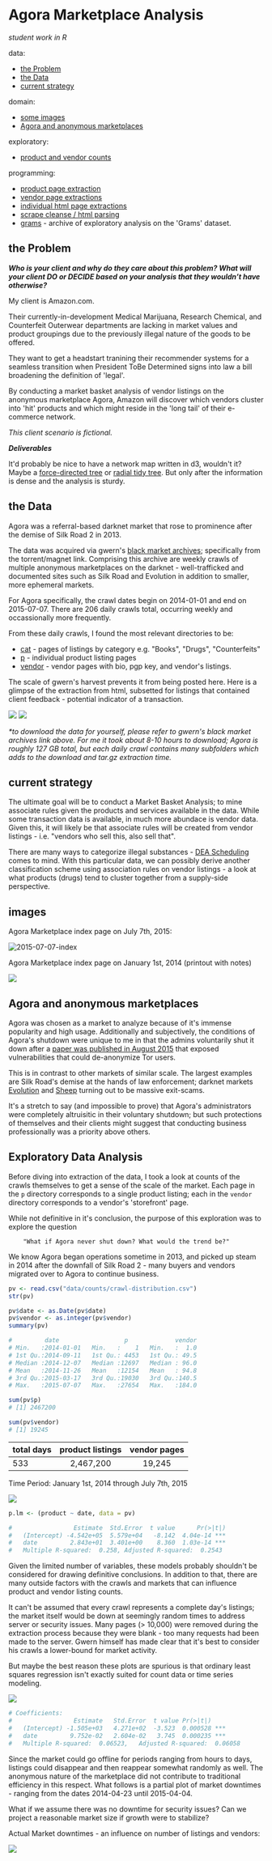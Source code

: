 # Agora Marketplace Analysis

_student work in R_

data:
- [the Problem](#the-problem)
- [the Data](#the-data)
- [current strategy](#current-strategy)

domain: 
- [some images](#images)
- [Agora and anonymous marketplaces](#agora-and-anonymous-marketplaces)

exploratory:
- [product and vendor counts](#exploratory-data-analysis)

programming:
- [product page extraction](R/product-page-extraction.R)
- [vendor page extractions](R/extract-vendor-all-01B.R)
- [individual html page extractions](R)
- [scrape cleanse / html parsing](parse-html/readme.md)
- [grams](grams) - archive of exploratory analysis on the 'Grams' dataset.

## the Problem

_**Who is your client and why do they care about this problem? What will your client DO or DECIDE based on your analysis that they wouldn’t have otherwise?**_

My client is Amazon.com. 

Their currently-in-development Medical Marijuana, Research Chemical, and Counterfeit Outerwear departments are lacking in market values and product groupings due to the previously illegal nature of the goods to be offered. 

They want to get a headstart tranining their recommender systems for a seamless transition when President ToBe Determined signs into law a bill broadening the definition of 'legal'.

By conducting a market basket analysis of vendor listings on the anonymous marketplace Agora, Amazon will discover which vendors cluster into 'hit' products and which might reside in the 'long tail' of their e-commerce network.

_This client scenario is fictional._

_**Deliverables**_ 

It'd probably be nice to have a network map written in d3, wouldn't it? Maybe a [force-directed tree](https://bl.ocks.org/mbostock/95aa92e2f4e8345aaa55a4a94d41ce37) or [radial tidy tree](https://bl.ocks.org/mbostock/2e12b0bd732e7fe4000e2d11ecab0268). But only after the information is dense and the analysis is sturdy. 

## the Data

Agora was a referral-based darknet market that rose to prominence after the demise of Silk Road 2 in 2013. 

The data was acquired via gwern's [black market archives](http://www.gwern.net/Black-market%20archives#grams); specifically from the torrent/magnet link. Comprising this archive are weekly crawls of multiple anonymous marketplaces on the darknet - well-trafficked and documented sites such as Silk Road and Evolution in addition to smaller, more ephemeral markets.

For Agora specifically, the crawl dates begin on 2014-01-01 and end on 2015-07-07. There are 206 daily crawls total, occurring weekly and occassionally more frequently.

From these daily crawls, I found the most relevant directories to be: 

- [cat]() - pages of listings by category e.g. "Books", "Drugs", "Counterfeits"
- [p](parse-html/ag-RelevantTags-p.md) - individual product listing pages
- [vendor](parse-html/ag-RelevantTags-vendor.md) - vendor pages with bio, pgp key, and vendor's listings.

The scale of gwern's harvest prevents it from being posted here. Here is a glimpse of the extraction from html, subsetted for listings that contained client feedback - potential indicator of a transaction.

![](vis/extractedSample.png)
![](vis/extractedSample02.png)

_*to download the data for yourself, please refer to gwern's black market archives link above. For me it took about 8-10 hours to download; Agora is roughly 127 GB total, but each daily crawl contains many subfolders which adds to the download and tar.gz extraction time._

## current strategy

The ultimate goal will be to conduct a Market Basket Analysis; to mine associate rules given the products and services available in the data. While some transaction data is available, in much more abundace is vendor data. Given this, it will likely be that associate rules will be created from vendor listings - i.e. "vendors who sell this, also sell that". 

There are many ways to categorize illegal substances - [DEA Scheduling](https://www.dea.gov/druginfo/ds.shtml) comes to mind. With this particular data, we can possibly derive another classification scheme using association rules on vendor listings - a look at what products (drugs) tend to cluster together from a supply-side perspective. 

## images

Agora Marketplace index page on July 7th, 2015:

![2015-07-07-index](vis/index-2015-07-07.jpg)

Agora Marketplace index page on January 1st, 2014 (printout with notes)

![](vis/index-2014-01-01.jpg)

## Agora and anonymous marketplaces

Agora was chosen as a market to analyze because of it's immense popularity and high usage. Additionally and subjectively, the conditions of Agora's shutdown were unique to me in that the admins voluntarily shut it down after a [paper was published in August 2015](https://www.usenix.org/system/files/conference/usenixsecurity15/sec15-paper-kwon.pdf) that exposed vulnerabilities that could de-anonymize Tor users. 

This is in contrast to other markets of similar scale. The largest examples are Silk Road's demise at the hands of law enforcement; darknet markets [Evolution](https://www.deepdotweb.com/2015/03/18/evolution-marketplace-exit-scam-biggest-exist-scam-ever/) and [Sheep](https://www.deepdotweb.com/2013/11/30/sheep-marketplace-scammed-over-40000000-in-the-biggets-darknet-scam-ever/) turning out to be massive exit-scams.

It's a stretch to say (and impossible to prove) that Agora's administrators were completely altruisitic in their voluntary shutdown; but such protections of themselves and their clients might suggest that conducting business professionally was a priority above others. 

## Exploratory Data Analysis

Before diving into extraction of the data, I took a look at counts of the crawls themselves to get a sense of the scale of the market. Each page in the `p` directory corresponds to a single product listing; each in the `vendor` directory corresponds to a vendor's 'storefront' page. 

While not definitive in it's conclusion, the purpose of this exploration was to explore the question
	
		"What if Agora never shut down? What would the trend be?"

We know Agora began operations sometime in 2013, and picked up steam in 2014 after the downfall of Silk Road 2 - many buyers and vendors migrated over to Agora to continue business. 

``` r
pv <- read.csv("data/counts/crawl-distribution.csv")
str(pv)

pv$date <- as.Date(pv$date)
pv$vendor <- as.integer(pv$vendor)
summary(pv)

#         date                  p             vendor     
# Min.   :2014-01-01   Min.   :    1   Min.   :  1.0  
# 1st Qu.:2014-09-11   1st Qu.: 4453   1st Qu.: 49.5  
# Median :2014-12-07   Median :12697   Median : 96.0  
# Mean   :2014-11-26   Mean   :12154   Mean   : 94.8  
# 3rd Qu.:2015-03-17   3rd Qu.:19030   3rd Qu.:140.5  
# Max.   :2015-07-07   Max.   :27654   Max.   :184.0 

sum(pv$p)
# [1] 2467200

sum(pv$vendor)
# [1] 19245

```

total days | product listings | vendor pages  |
-----------| :--------------: | :------------:|
533		   |	2,467,200     |	   19,245     |

Time Period: January 1st, 2014 through July 7th, 2015


![](plots/RDraft/pgDist-lm-product-01.png)

``` r
p.lm <- (product ~ date, data = pv)

#                 Estimate  Std.Error  t value 		Pr(>|t|)    
#   (Intercept) -4.542e+05  5.579e+04  	-8.142 	4.04e-14 ***
#   date         2.843e+01  3.401e+00    8.360 	1.03e-14 ***
# 	Multiple R-squared:  0.258,	Adjusted R-squared:  0.2543 
```

Given the limited number of variables, these models probably shouldn't be considered for drawing definitive conclusions. In addition to that, there are many outside factors with the crawls and markets that can influence product and vendor listing counts. 

It can't be assumed that every crawl represents a complete day's listings; the market itself would be down at seemingly random times to address server or security issues. Many pages (> 10,000) were removed during the extraction process because they were blank - too many requests had been made to the server. Gwern himself has made clear that it's best to consider his crawls a lower-bound for market activity. 

But maybe the best reason these plots are spurious is that ordinary least squares regression isn't exactly suited for count data or time series modeling.

![](plots/RDraft/pgDist-lm-vendor-01.png)

``` r
# Coefficients:
#                 Estimate   Std.Error  t value Pr(>|t|)    
#   (Intercept) -1.505e+03   4.271e+02  -3.523 	0.000528 ***
#   date         9.752e-02   2.604e-02   3.745 	0.000235 ***
# 	Multiple R-squared:  0.06523,	Adjusted R-squared:  0.06058
```

Since the market could go offline for periods ranging from hours to days, listings could disappear and then reappear somewhat randomly as well. The anonymous nature of the marketplace did not contribute to traditional efficiency in this respect. What follows is a partial plot of market downtimes - ranging from the dates 2014-04-23 until 2015-04-04. 

What if we assume there was no downtime for security issues? Can we project a reasonable market size if growth were to stabilize? 	

Actual Market downtimes - an influence on number of listings and vendors:

![](plots/RDraft/DowntimesByDate.png)






